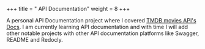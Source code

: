 +++
title = "   API Documentation"
weight = 8
+++


A personal API Documentation project where I covered [TMDB movies API's Docs](https://documenter.getpostman.com/view/23043806/2s9YXb8QQ9). I am currently learning API documentation and with time I will add other notable projects with other API documentation platforms like Swagger, README and Redocly. 






